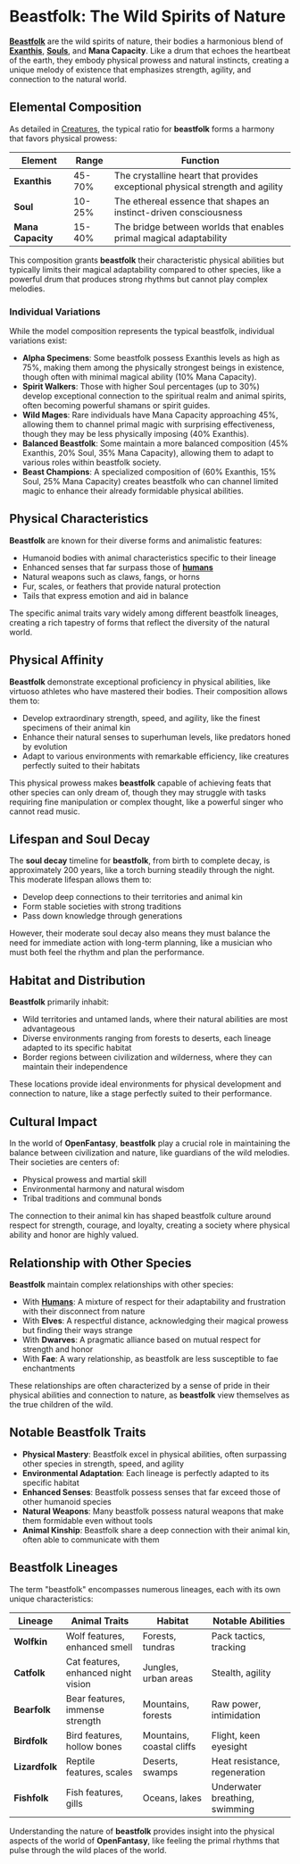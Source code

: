 # **Beastfolk**: The Wild Spirits of Nature

[**Beastfolk**](/codex/Creatures/Beastfolk.md) are the wild spirits of nature, their bodies a harmonious blend of [**Exanthis**](/codex/Basic/Exanthis.md), [**Souls**](/codex/Basic/Soul.md), and **Mana Capacity**. Like a drum that echoes the heartbeat of the earth, they embody physical prowess and natural instincts, creating a unique melody of existence that emphasizes strength, agility, and connection to the natural world.

## Elemental Composition

As detailed in [Creatures](/codex/Creatures/Creatures.md), the typical ratio for **beastfolk** forms a harmony that favors physical prowess:

| Element | Range | Function |
|---------|------------|----------|
| **Exanthis** | 45-70% | The crystalline heart that provides exceptional physical strength and agility |
| **Soul** | 10-25% | The ethereal essence that shapes an instinct-driven consciousness |
| **Mana Capacity** | 15-40% | The bridge between worlds that enables primal magical adaptability |

This composition grants **beastfolk** their characteristic physical abilities but typically limits their magical adaptability compared to other species, like a powerful drum that produces strong rhythms but cannot play complex melodies.

### Individual Variations

While the model composition represents the typical beastfolk, individual variations exist:

- **Alpha Specimens**: Some beastfolk possess Exanthis levels as high as 75%, making them among the physically strongest beings in existence, though often with minimal magical ability (10% Mana Capacity).
- **Spirit Walkers**: Those with higher Soul percentages (up to 30%) develop exceptional connection to the spiritual realm and animal spirits, often becoming powerful shamans or spirit guides.
- **Wild Mages**: Rare individuals have Mana Capacity approaching 45%, allowing them to channel primal magic with surprising effectiveness, though they may be less physically imposing (40% Exanthis).
- **Balanced Beastfolk**: Some maintain a more balanced composition (45% Exanthis, 20% Soul, 35% Mana Capacity), allowing them to adapt to various roles within beastfolk society.
- **Beast Champions**: A specialized composition of (60% Exanthis, 15% Soul, 25% Mana Capacity) creates beastfolk who can channel limited magic to enhance their already formidable physical abilities.

## Physical Characteristics

**Beastfolk** are known for their diverse forms and animalistic features:
- Humanoid bodies with animal characteristics specific to their lineage
- Enhanced senses that far surpass those of [**humans**](/codex/Creatures/Human.md)
- Natural weapons such as claws, fangs, or horns
- Fur, scales, or feathers that provide natural protection
- Tails that express emotion and aid in balance

The specific animal traits vary widely among different beastfolk lineages, creating a rich tapestry of forms that reflect the diversity of the natural world.

## Physical Affinity

**Beastfolk** demonstrate exceptional proficiency in physical abilities, like virtuoso athletes who have mastered their bodies. Their composition allows them to:
- Develop extraordinary strength, speed, and agility, like the finest specimens of their animal kin
- Enhance their natural senses to superhuman levels, like predators honed by evolution
- Adapt to various environments with remarkable efficiency, like creatures perfectly suited to their habitats

This physical prowess makes **beastfolk** capable of achieving feats that other species can only dream of, though they may struggle with tasks requiring fine manipulation or complex thought, like a powerful singer who cannot read music.

## Lifespan and Soul Decay

The **soul decay** timeline for **beastfolk**, from birth to complete decay, is approximately 200 years, like a torch burning steadily through the night. This moderate lifespan allows them to:
- Develop deep connections to their territories and animal kin
- Form stable societies with strong traditions
- Pass down knowledge through generations

However, their moderate soul decay also means they must balance the need for immediate action with long-term planning, like a musician who must both feel the rhythm and plan the performance.

## Habitat and Distribution

**Beastfolk** primarily inhabit:
- Wild territories and untamed lands, where their natural abilities are most advantageous
- Diverse environments ranging from forests to deserts, each lineage adapted to its specific habitat
- Border regions between civilization and wilderness, where they can maintain their independence

These locations provide ideal environments for physical development and connection to nature, like a stage perfectly suited to their performance.

## Cultural Impact

In the world of **OpenFantasy**, **beastfolk** play a crucial role in maintaining the balance between civilization and nature, like guardians of the wild melodies. Their societies are centers of:
- Physical prowess and martial skill
- Environmental harmony and natural wisdom
- Tribal traditions and communal bonds

The connection to their animal kin has shaped beastfolk culture around respect for strength, courage, and loyalty, creating a society where physical ability and honor are highly valued.

## Relationship with Other Species

**Beastfolk** maintain complex relationships with other species:
- With [**Humans**](/codex/Creatures/Human.md): A mixture of respect for their adaptability and frustration with their disconnect from nature
- With **Elves**: A respectful distance, acknowledging their magical prowess but finding their ways strange
- With **Dwarves**: A pragmatic alliance based on mutual respect for strength and honor
- With **Fae**: A wary relationship, as beastfolk are less susceptible to fae enchantments

These relationships are often characterized by a sense of pride in their physical abilities and connection to nature, as **beastfolk** view themselves as the true children of the wild.

## Notable Beastfolk Traits

- **Physical Mastery**: Beastfolk excel in physical abilities, often surpassing other species in strength, speed, and agility
- **Environmental Adaptation**: Each lineage is perfectly adapted to its specific habitat
- **Enhanced Senses**: Beastfolk possess senses that far exceed those of other humanoid species
- **Natural Weapons**: Many beastfolk possess natural weapons that make them formidable even without tools
- **Animal Kinship**: Beastfolk share a deep connection with their animal kin, often able to communicate with them

## Beastfolk Lineages

The term "beastfolk" encompasses numerous lineages, each with its own unique characteristics:

| Lineage | Animal Traits | Habitat | Notable Abilities |
|---------|---------------|---------|-------------------|
| **Wolfkin** | Wolf features, enhanced smell | Forests, tundras | Pack tactics, tracking |
| **Catfolk** | Cat features, enhanced night vision | Jungles, urban areas | Stealth, agility |
| **Bearfolk** | Bear features, immense strength | Mountains, forests | Raw power, intimidation |
| **Birdfolk** | Bird features, hollow bones | Mountains, coastal cliffs | Flight, keen eyesight |
| **Lizardfolk** | Reptile features, scales | Deserts, swamps | Heat resistance, regeneration |
| **Fishfolk** | Fish features, gills | Oceans, lakes | Underwater breathing, swimming |

Understanding the nature of **beastfolk** provides insight into the physical aspects of the world of **OpenFantasy**, like feeling the primal rhythms that pulse through the wild places of the world. 